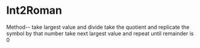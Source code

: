 # Int2Roman

Method-- 
take largest value and divide
take the quotient and replicate the symbol by that number
take next largest value and repeat until remainder is 0
